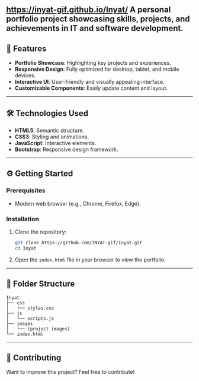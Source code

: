 https://inyat-gif.github.io/Inyat/
A personal portfolio project showcasing skills, projects, and achievements in IT and software development.
---
## 🚀 Features

- **Portfolio Showcase**: Highlighting key projects and experiences.
- **Responsive Design**: Fully optimized for desktop, tablet, and mobile devices.
- **Interactive UI**: User-friendly and visually appealing interface.
- **Customizable Components**: Easily update content and layout.

---

## 🛠️ Technologies Used

- **HTML5**: Semantic structure.
- **CSS3**: Styling and animations.
- **JavaScript**: Interactive elements.
- **Bootstrap**: Responsive design framework.

---

## ⚙️ Getting Started

### Prerequisites

- Modern web browser (e.g., Chrome, Firefox, Edge).

### Installation

1. Clone the repository:

   ```bash
   git clone https://github.com/INYAT-gif/Inyat.git
   cd Inyat
   ```

2. Open the `index.html` file in your browser to view the portfolio.

---

## 📂 Folder Structure

```
Inyat
├── css
│   └── styles.css
├── js
│   └── scripts.js
├── images
│   └── (project images)
└── index.html
```

---

## 🤝 Contributing

Want to improve this project? Feel free to contribute!
